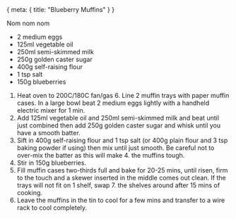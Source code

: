 <route>
{
  meta: {
    title: "Blueberry Muffins"
  }
}
</route>

<Layout>

<RecipeImage src="/recipeasy/blueberry-muffins.jpg" alt="Blueberry Muffins" />

Nom nom nom

<RecipeIngredients>

- 2 medium eggs
- 125ml vegetable oil
- 250ml semi-skimmed milk
- 250g golden caster sugar
- 400g self-raising flour
- 1 tsp salt
- 150g blueberries

</RecipeIngredients>

<RecipeMethod>

1. Heat oven to 200C/180C fan/gas 6. Line 2 muffin trays with paper muffin cases. In a large bowl beat 2 medium eggs lightly with a handheld electric mixer for 1 min.
2. Add 125ml vegetable oil and 250ml semi-skimmed milk and beat until just combined then add 250g golden caster sugar and whisk until you have a smooth batter.
3. Sift in 400g self-raising flour and 1 tsp salt (or 400g plain flour and 3 tsp baking powder if using) then mix until just smooth. Be careful not to over-mix the batter as this will make 4. the muffins tough.
4. Stir in 150g blueberries.
5. Fill muffin cases two-thirds full and bake for 20-25 mins, until risen, firm to the touch and a skewer inserted in the middle comes out clean. If the trays will not fit on 1 shelf, swap 7. the shelves around after 15 mins of cooking.
6. Leave the muffins in the tin to cool for a few mins and transfer to a wire rack to cool completely.

</RecipeMethod>

</Layout>
